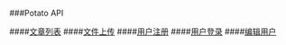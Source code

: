 
###Potato API

####[文章列表](apilist/postList.md)
####[文件上传](apilist/fileupload.md)
####[用户注册](apilist/userReg.md)
####[用户登录](apilist/userLogin.md)
####[编辑用户](apilist/userEdit.md)


